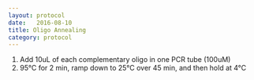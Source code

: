 ```yaml
---
layout: protocol
date:   2016-08-10
title: Oligo Annealing
category: protocol
---
```


1. Add 10uL of each complementary oligo in one PCR tube (100uM)
2. 95°C for 2 min, ramp down to 25°C over 45 min, and then hold at 4°C
